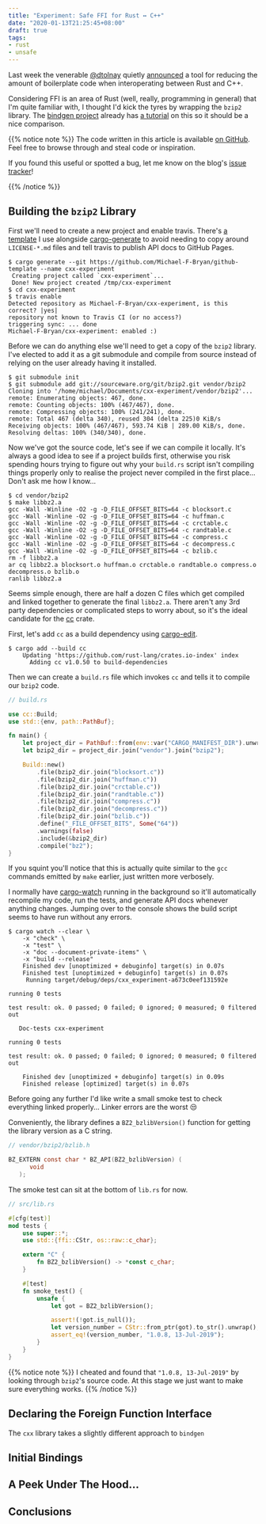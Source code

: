 ```yaml
---
title: "Experiment: Safe FFI for Rust ↔ C++"
date: "2020-01-13T21:25:45+08:00"
draft: true
tags:
- rust
- unsafe
---
```


Last week the venerable [@dtolnay][dtolnay] quietly [announced][announcement] a
tool for reducing the amount of boilerplate code when interoperating between
Rust and C++.

Considering FFI is an area of Rust (well, really, programming in general)
that I'm quite familiar with, I thought I'd kick the tyres by wrapping the
`bzip2` library. The [bindgen project][bg] already has [a tutorial][bg-tutorial]
on this so it should be a nice comparison.

{{% notice note %}}
The code written in this article is available [on GitHub][repo]. Feel free to
browse through and steal code or inspiration.

If you found this useful or spotted a bug, let me know on the blog's
[issue tracker][issue]!

[repo]: https://github.com/Michael-F-Bryan/cxx-experiment
[issue]: https://github.com/Michael-F-Bryan/adventures.michaelfbryan.com
{{% /notice %}}

## Building the `bzip2` Library

First we'll need to create a new project and enable travis. There's
[a template][template] I use alongside [cargo-generate][cg] to avoid needing to
copy around `LICENSE-*.md` files and tell travis to publish API docs to GitHub
Pages.

```console
$ cargo generate --git https://github.com/Michael-F-Bryan/github-template --name cxx-experiment
 Creating project called `cxx-experiment`...
 Done! New project created /tmp/cxx-experiment
$ cd cxx-experiment
$ travis enable
Detected repository as Michael-F-Bryan/cxx-experiment, is this correct? |yes|
repository not known to Travis CI (or no access?)
triggering sync: ... done
Michael-F-Bryan/cxx-experiment: enabled :)
```

Before we can do anything else we'll need to get a copy of the `bzip2`
library. I've elected to add it as a git submodule and compile from source
instead of relying on the user already having it installed.

```console
$ git submodule init
$ git submodule add git://sourceware.org/git/bzip2.git vendor/bzip2
Cloning into '/home/michael/Documents/cxx-experiment/vendor/bzip2'...
remote: Enumerating objects: 467, done.
remote: Counting objects: 100% (467/467), done.
remote: Compressing objects: 100% (241/241), done.
remote: Total 467 (delta 340), reused 304 (delta 225)0 KiB/s
Receiving objects: 100% (467/467), 593.74 KiB | 289.00 KiB/s, done.
Resolving deltas: 100% (340/340), done.
```

Now we've got the source code, let's see if we can compile it locally. It's
always a good idea to see if a project builds first, otherwise you risk
spending hours trying to figure out why your `build.rs` script isn't
compiling things properly only to realise the project never compiled in the
first place... Don't ask me how I know...

```console
$ cd vendor/bzip2
$ make libbz2.a
gcc -Wall -Winline -O2 -g -D_FILE_OFFSET_BITS=64 -c blocksort.c
gcc -Wall -Winline -O2 -g -D_FILE_OFFSET_BITS=64 -c huffman.c
gcc -Wall -Winline -O2 -g -D_FILE_OFFSET_BITS=64 -c crctable.c
gcc -Wall -Winline -O2 -g -D_FILE_OFFSET_BITS=64 -c randtable.c
gcc -Wall -Winline -O2 -g -D_FILE_OFFSET_BITS=64 -c compress.c
gcc -Wall -Winline -O2 -g -D_FILE_OFFSET_BITS=64 -c decompress.c
gcc -Wall -Winline -O2 -g -D_FILE_OFFSET_BITS=64 -c bzlib.c
rm -f libbz2.a
ar cq libbz2.a blocksort.o huffman.o crctable.o randtable.o compress.o decompress.o bzlib.o
ranlib libbz2.a
```

Seems simple enough, there are half a dozen C files which get compiled and
linked together to generate the final `libbz2.a`. There aren't any 3rd party
dependencies or complicated steps to worry about, so it's the ideal candidate
for the [cc][cc] crate.

First, let's add `cc` as a build dependency using [cargo-edit][ce].

```console
$ cargo add --build cc
    Updating 'https://github.com/rust-lang/crates.io-index' index
      Adding cc v1.0.50 to build-dependencies
```

Then we can create a `build.rs` file which invokes `cc` and tells it to compile
our `bzip2` code.

```rust
// build.rs

use cc::Build;
use std::{env, path::PathBuf};

fn main() {
    let project_dir = PathBuf::from(env::var("CARGO_MANIFEST_DIR").unwrap());
    let bzip2_dir = project_dir.join("vendor").join("bzip2");

    Build::new()
        .file(bzip2_dir.join("blocksort.c"))
        .file(bzip2_dir.join("huffman.c"))
        .file(bzip2_dir.join("crctable.c"))
        .file(bzip2_dir.join("randtable.c"))
        .file(bzip2_dir.join("compress.c"))
        .file(bzip2_dir.join("decompress.c"))
        .file(bzip2_dir.join("bzlib.c"))
        .define("_FILE_OFFSET_BITS", Some("64"))
        .warnings(false)
        .include(&bzip2_dir)
        .compile("bz2");
}
```

If you squint you'll notice that this is actually quite similar to the `gcc`
commands emitted by `make` earlier, just written more verbosely.

I normally have [cargo-watch][cw] running in the background so it'll
automatically recompile my code, run the tests, and generate API docs
whenever anything changes. Jumping over to the console shows the build script
seems to have run without any errors.

```console
$ cargo watch --clear \
    -x "check" \
    -x "test" \
    -x "doc --document-private-items" \
    -x "build --release"
    Finished dev [unoptimized + debuginfo] target(s) in 0.07s
    Finished test [unoptimized + debuginfo] target(s) in 0.07s
     Running target/debug/deps/cxx_experiment-a673c0eef131592e

running 0 tests

test result: ok. 0 passed; 0 failed; 0 ignored; 0 measured; 0 filtered out

   Doc-tests cxx-experiment

running 0 tests

test result: ok. 0 passed; 0 failed; 0 ignored; 0 measured; 0 filtered out

    Finished dev [unoptimized + debuginfo] target(s) in 0.09s
    Finished release [optimized] target(s) in 0.07s
```

Before going any further I'd like write a small smoke test to check everything
linked properly... Linker errors are the worst 😒

Conveniently, the library defines a `BZ2_bzlibVersion()` function for getting
the library version as a C string.

```c
// vendor/bzip2/bzlib.h

BZ_EXTERN const char * BZ_API(BZ2_bzlibVersion) (
      void
   );
```

The smoke test can sit at the bottom of `lib.rs` for now.

```rust
// src/lib.rs

#[cfg(test)]
mod tests {
    use super::*;
    use std::{ffi::CStr, os::raw::c_char};

    extern "C" {
        fn BZ2_bzlibVersion() -> *const c_char;
    }

    #[test]
    fn smoke_test() {
        unsafe {
            let got = BZ2_bzlibVersion();

            assert!(!got.is_null());
            let version_number = CStr::from_ptr(got).to_str().unwrap();
            assert_eq!(version_number, "1.0.8, 13-Jul-2019");
        }
    }
}
```

{{% notice note %}}
I cheated and found that `"1.0.8, 13-Jul-2019"` by looking through `bzip2`'s
source code. At this stage we just want to make sure everything works.
{{% /notice %}}

## Declaring the Foreign Function Interface

The `cxx` library takes a slightly different approach to `bindgen`

## Initial Bindings

## A Peek Under The Hood...

## Conclusions

[announcement]: https://www.reddit.com/r/rust/comments/elvfyn/ffi_like_its_2020_announcing_safe_ffi_for_rust_c/
[dtolnay]: https://github.com/dtolnay/
[bg]: https://github.com/rust-lang/bindgen
[bg-tutorial]: https://rust-lang.github.io/rust-bindgen/tutorial-0.html
[template]: https://github.com/Michael-F-Bryan/github-template
[cg]: https://crates.io/crates/cargo-generate
[cc]: https://crates.io/crates/cc
[ce]: https://crates.io/crates/cargo-edit
[cw]: https://crates.io/crates/cargo-watch

